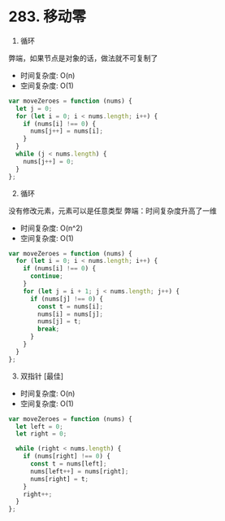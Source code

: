 # 283. 移动零

1. 循环

弊端，如果节点是对象的话，做法就不可复制了

* 时间复杂度: O(n)
* 空间复杂度: O(1)

```js
var moveZeroes = function (nums) {
  let j = 0;
  for (let i = 0; i < nums.length; i++) {
    if (nums[i] !== 0) {
      nums[j++] = nums[i];
    }
  }
  while (j < nums.length) {
    nums[j++] = 0;
  }
};
```

2. 循环

没有修改元素，元素可以是任意类型
弊端：时间复杂度升高了一维

* 时间复杂度: O(n^2)
* 空间复杂度: O(1)

```js
var moveZeroes = function (nums) {
  for (let i = 0; i < nums.length; i++) {
    if (nums[i] !== 0) {
      continue;
    }
    for (let j = i + 1; j < nums.length; j++) {
      if (nums[j] !== 0) {
        const t = nums[i];
        nums[i] = nums[j];
        nums[j] = t;
        break;
      }
    }
  }
};
```

3. 双指针 [最佳]

* 时间复杂度: O(n)
* 空间复杂度: O(1)

```js
var moveZeroes = function (nums) {
  let left = 0;
  let right = 0;

  while (right < nums.length) {
    if (nums[right] !== 0) {
      const t = nums[left];
      nums[left++] = nums[right];
      nums[right] = t;
    }
    right++;
  }
};
```